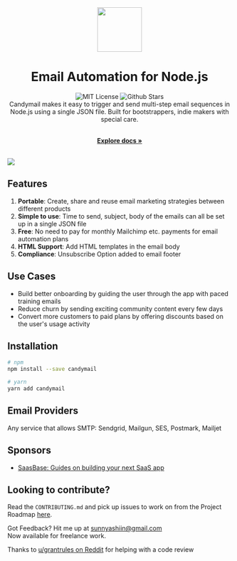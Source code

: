 <div align="center">
  <img width=100 src="https://github.com/bdcorps/candymail/blob/main/candy.PNG?raw=true" />
  <h1>Email Automation for Node.js</h1>
  <img alt="MIT License" src="https://img.shields.io/github/license/bdcorps/candymail"/>
  <img alt="Github Stars" src="https://badgen.net/github/stars/bdcorps/candymail" />
</div>

<div align="center">
Candymail makes it easy to trigger and send multi-step email sequences in Node.js using a single JSON file. Built for bootstrappers, indie makers with special care.
</div>

<p align="center">
    <br />
    <a href="https://candymail.saasbase.dev"><strong>Explore docs »</strong></a>
    <br />
  <br/>
  </p>
  
<img src="https://github.com/bdcorps/candymail/blob/main/web.png?raw=true" />

## Features
1. **Portable**: Create, share and reuse email marketing strategies between different products
2. **Simple to use**: Time to send, subject, body of the emails can all be set up in a single JSON file
3. **Free**: No need to pay for monthly Mailchimp etc. payments for email automation plans
4. **HTML Support**: Add HTML templates in the email body
5. **Compliance**: Unsubscribe Option added to email footer

## Use Cases
- Build better onboarding by guiding the user through the app with paced training emails
- Reduce churn by sending exciting community content every few days
- Convert more customers to paid plans by offering discounts based on the user's usage activity

## Installation
``` bash
# npm
npm install --save candymail

# yarn
yarn add candymail
```

## Email Providers
Any service that allows SMTP:  Sendgrid, Mailgun, SES, Postmark, Mailjet

## Sponsors
- [SaasBase: Guides on building your next SaaS app](https://bit.ly/3oumU3V)


## Looking to contribute?
Read the `CONTRIBUTING.md` and pick up issues to work on from the Project Roadmap [here](https://github.com/bdcorps/candymail/wiki/Project-Roadmap).

Got Feedback? Hit me up at <a href="mailto:sunnyashiin@gmail.com">sunnyashiin@gmail.com</a> \
Now available for freelance work.

Thanks to [u/grantrules on Reddit](https://www.reddit.com/user/grantrules/) for helping with a code review
